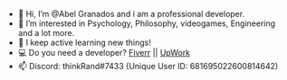 - 👋 Hi, I’m @Abel Granados and i am a professional developer.
- 👀 I’m interested in Psychology, Philosophy, videogames, Engineering  and a lot more.
- 🌱 I keep active learning new things! 
- :computer: Do you need a developer? [Fiverr](https://www.fiverr.com/abelgranados) || [UpWork](https://www.upwork.com/freelancers/~01e885089249bb38d2?s=1110580764771602432)
- 📫 Discord: thinkRand#7433 (Unique User ID: 681695022600814642)

<!---
thinkRand/thinkRand is a ✨ special ✨ repository because its `README.md` (this file) appears on your GitHub profile.
You can click the Preview link to take a look at your changes.
--->
